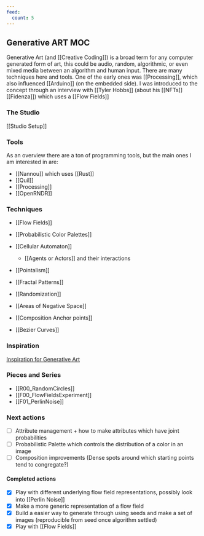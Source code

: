 ```yaml
---
feed:
  count: 5
---
```


## Generative ART MOC

Generative Art (and [[Creative Coding]]) is a broad term for any computer generated form of art, this could be audio, random, algorithmic, or even mixed media between an algorithm and human input. There are many techniques here and tools. One of the early ones was [[Processing]], which also influenced [[Arduino]] (on the embedded side). I was introduced to the concept through an interview with [[Tyler Hobbs]] (about his [[NFTs]] [[Fidenza]]) which uses a [[Flow Fields]]

### The Studio

[[Studio Setup]]

### Tools

As an overview there are a ton of programming tools, but the main ones I am interested in are:

- [[Nannou]] which uses [[Rust]]
- [[Quil]]
- [[Processing]]
- [[OpenRNDR]]

### Techniques

- [[Flow Fields]]
- [[Probabilistic Color Palettes]]
- [[Cellular Automaton]] 
	- [[Agents or Actors]] and their interactions

- [[Pointalism]]
- [[Fractal Patterns]]
- [[Randomization]]
- [[Areas of Negative Space]]
- [[Composition Anchor points]]
- [[Bezier Curves]]


### Inspiration
[Inspiration for Generative Art](https://raindrop.io/cjwoodall/generative-art-and-creative-coding-18915276)

### Pieces and Series

- [[R00_RandomCircles]]
- [[F00_FlowFieldsExperiment]]
- [[F01_PerlinNoise]]

### Next actions

- [ ] Attribute management + how to make attributes which have joint probabilities
- [ ] Probabilistic Palette which controls the distribution of a color in an image
- [ ] Composition improvements (Dense spots around which starting points tend to congregate?)

#### Completed actions
- [x] Play with different underlying flow field representations, possibly look into [[Perlin Noise]]
- [x] Make a more generic representation of a flow field
- [x] Build a easier way to generate through using seeds and make a set of images (reproducible from seed once algorithm settled)
- [x] Play with [[Flow Fields]]
